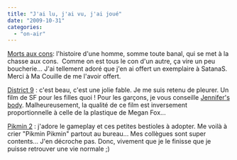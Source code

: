 ```yaml
---
title: "J'ai lu, j'ai vu, j'ai joué"
date: "2009-10-31"
categories: 
  - "on-air"
---
```


[Morts aux cons](http://www.amazon.fr/Mort-aux-cons-Carl-Aderhold/dp/2012372724): l'histoire d'une homme, somme toute banal, qui se met à la chasse aux cons.  Comme on est tous le con d'un autre, ça vire un peu boucherie... J'ai tellement adoré que j'en ai offert un exemplaire à SatanaS. Merci à Ma Couille de me l'avoir offert.

[District 9](http://www.district9.fr/) : c'est beau, c'est une jolie fable. Je me suis retenu de pleurer. Un film de SF pour les filles quoi ! Pour les garçons, je vous conseille [Jennifer's body](http://www.allocine.fr/film/fichefilm_gen_cfilm=132052.html). Malheureusement, la qualité de ce film est inversement proportionnelle à celle de la plastique de Megan Fox...

[Pikmin 2](http://www.jeuxvideo.com/articles/0001/00010701-nouvelle-facon-de-jouer-pikmin-2-test.htm) : j'adore le gameplay et ces petites bestioles à adopter. Me voilà à crier "Pikmin Pikmin" partout au bureau... Mes collègues sont super contents... J'en décroche pas. Donc, vivement que je le finisse que je puisse retrouver une vie normale ;)
